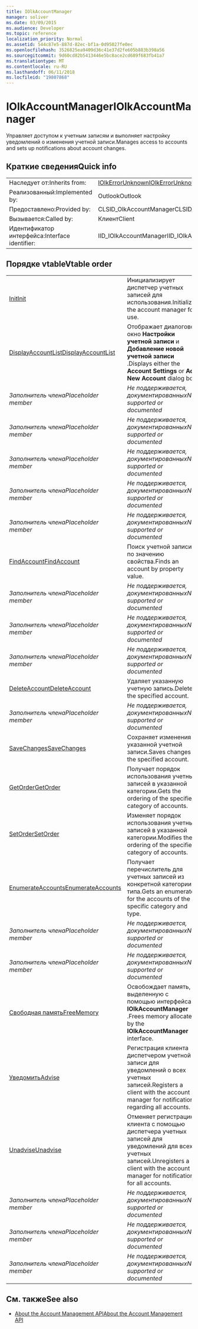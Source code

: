 ```yaml
---
title: IOlkAccountManager
manager: soliver
ms.date: 03/09/2015
ms.audience: Developer
ms.topic: reference
localization_priority: Normal
ms.assetid: 544c87e5-887d-82ec-bf1a-0d95027fe0ec
ms.openlocfilehash: 3526825ea9409d36c41e37d2fe605b883b398a56
ms.sourcegitcommit: 9d60cd82b5413446e5bc8ace2cd689f683fb41a7
ms.translationtype: MT
ms.contentlocale: ru-RU
ms.lasthandoff: 06/11/2018
ms.locfileid: "19807868"
---
```

# <a name="iolkaccountmanager"></a><span data-ttu-id="24b21-102">IOlkAccountManager</span><span class="sxs-lookup"><span data-stu-id="24b21-102">IOlkAccountManager</span></span>

<span data-ttu-id="24b21-103">Управляет доступом к учетным записям и выполняет настройку уведомлений о изменения учетной записи.</span><span class="sxs-lookup"><span data-stu-id="24b21-103">Manages access to accounts and sets up notifications about account changes.</span></span>
  
## <a name="quick-info"></a><span data-ttu-id="24b21-104">Краткие сведения</span><span class="sxs-lookup"><span data-stu-id="24b21-104">Quick info</span></span>

|||
|:-----|:-----|
|<span data-ttu-id="24b21-105">Наследует от:</span><span class="sxs-lookup"><span data-stu-id="24b21-105">Inherits from:</span></span>  <br/> |[<span data-ttu-id="24b21-106">IOlkErrorUnknown</span><span class="sxs-lookup"><span data-stu-id="24b21-106">IOlkErrorUnknown</span></span>](iolkerrorunknown.md) <br/> |
|<span data-ttu-id="24b21-107">Реализованный:</span><span class="sxs-lookup"><span data-stu-id="24b21-107">Implemented by:</span></span>  <br/> |<span data-ttu-id="24b21-108">Outlook</span><span class="sxs-lookup"><span data-stu-id="24b21-108">Outlook</span></span>  <br/> |
|<span data-ttu-id="24b21-109">Предоставлено:</span><span class="sxs-lookup"><span data-stu-id="24b21-109">Provided by:</span></span>  <br/> |<span data-ttu-id="24b21-110">CLSID_OlkAccountManager</span><span class="sxs-lookup"><span data-stu-id="24b21-110">CLSID_OlkAccountManager</span></span>  <br/> |
|<span data-ttu-id="24b21-111">Вызывается:</span><span class="sxs-lookup"><span data-stu-id="24b21-111">Called by:</span></span>  <br/> |<span data-ttu-id="24b21-112">Клиент</span><span class="sxs-lookup"><span data-stu-id="24b21-112">Client</span></span>  <br/> |
|<span data-ttu-id="24b21-113">Идентификатор интерфейса:</span><span class="sxs-lookup"><span data-stu-id="24b21-113">Interface identifier:</span></span>  <br/> |<span data-ttu-id="24b21-114">IID_IOlkAccountManager</span><span class="sxs-lookup"><span data-stu-id="24b21-114">IID_IOlkAccountManager</span></span>  <br/> |
   
## <a name="vtable-order"></a><span data-ttu-id="24b21-115">Порядке vtable</span><span class="sxs-lookup"><span data-stu-id="24b21-115">Vtable order</span></span>

|||
|:-----|:-----|
|[<span data-ttu-id="24b21-116">Init</span><span class="sxs-lookup"><span data-stu-id="24b21-116">Init</span></span>](iolkaccountmanager-init.md) <br/> |<span data-ttu-id="24b21-117">Инициализирует диспетчер учетных записей для использования.</span><span class="sxs-lookup"><span data-stu-id="24b21-117">Initializes the account manager for use.</span></span>  <br/> |
|[<span data-ttu-id="24b21-118">DisplayAccountList</span><span class="sxs-lookup"><span data-stu-id="24b21-118">DisplayAccountList</span></span>](iolkaccountmanager-displayaccountlist.md) <br/> |<span data-ttu-id="24b21-119">Отображает диалоговое окно **Настройки учетной записи** и **Добавление новой учетной записи** .</span><span class="sxs-lookup"><span data-stu-id="24b21-119">Displays either the **Account Settings** or **Add New Account** dialog box.</span></span>  <br/> |
| <span data-ttu-id="24b21-120">*Заполнитель члена*</span><span class="sxs-lookup"><span data-stu-id="24b21-120">*Placeholder member*</span></span>  <br/> | <span data-ttu-id="24b21-121">*Не поддерживается, документированных*</span><span class="sxs-lookup"><span data-stu-id="24b21-121">*Not supported or documented*</span></span>  <br/> |
| <span data-ttu-id="24b21-122">*Заполнитель члена*</span><span class="sxs-lookup"><span data-stu-id="24b21-122">*Placeholder member*</span></span>  <br/> | <span data-ttu-id="24b21-123">*Не поддерживается, документированных*</span><span class="sxs-lookup"><span data-stu-id="24b21-123">*Not supported or documented*</span></span>  <br/> |
| <span data-ttu-id="24b21-124">*Заполнитель члена*</span><span class="sxs-lookup"><span data-stu-id="24b21-124">*Placeholder member*</span></span>  <br/> | <span data-ttu-id="24b21-125">*Не поддерживается, документированных*</span><span class="sxs-lookup"><span data-stu-id="24b21-125">*Not supported or documented*</span></span>  <br/> |
| <span data-ttu-id="24b21-126">*Заполнитель члена*</span><span class="sxs-lookup"><span data-stu-id="24b21-126">*Placeholder member*</span></span>  <br/> | <span data-ttu-id="24b21-127">*Не поддерживается, документированных*</span><span class="sxs-lookup"><span data-stu-id="24b21-127">*Not supported or documented*</span></span>  <br/> |
| <span data-ttu-id="24b21-128">*Заполнитель члена*</span><span class="sxs-lookup"><span data-stu-id="24b21-128">*Placeholder member*</span></span>  <br/> | <span data-ttu-id="24b21-129">*Не поддерживается, документированных*</span><span class="sxs-lookup"><span data-stu-id="24b21-129">*Not supported or documented*</span></span>  <br/> |
|[<span data-ttu-id="24b21-130">FindAccount</span><span class="sxs-lookup"><span data-stu-id="24b21-130">FindAccount</span></span>](iolkaccountmanager-findaccount.md) <br/> |<span data-ttu-id="24b21-131">Поиск учетной записи по значению свойства.</span><span class="sxs-lookup"><span data-stu-id="24b21-131">Finds an account by property value.</span></span>  <br/> |
| <span data-ttu-id="24b21-132">*Заполнитель члена*</span><span class="sxs-lookup"><span data-stu-id="24b21-132">*Placeholder member*</span></span>  <br/> | <span data-ttu-id="24b21-133">*Не поддерживается, документированных*</span><span class="sxs-lookup"><span data-stu-id="24b21-133">*Not supported or documented*</span></span>  <br/> |
| <span data-ttu-id="24b21-134">*Заполнитель члена*</span><span class="sxs-lookup"><span data-stu-id="24b21-134">*Placeholder member*</span></span>  <br/> | <span data-ttu-id="24b21-135">*Не поддерживается, документированных*</span><span class="sxs-lookup"><span data-stu-id="24b21-135">*Not supported or documented*</span></span>  <br/> |
| <span data-ttu-id="24b21-136">*Заполнитель члена*</span><span class="sxs-lookup"><span data-stu-id="24b21-136">*Placeholder member*</span></span>  <br/> | <span data-ttu-id="24b21-137">*Не поддерживается, документированных*</span><span class="sxs-lookup"><span data-stu-id="24b21-137">*Not supported or documented*</span></span>  <br/> |
|[<span data-ttu-id="24b21-138">DeleteAccount</span><span class="sxs-lookup"><span data-stu-id="24b21-138">DeleteAccount</span></span>](iolkaccountmanager-deleteaccount.md) <br/> |<span data-ttu-id="24b21-139">Удаляет указанную учетную запись.</span><span class="sxs-lookup"><span data-stu-id="24b21-139">Deletes the specified account.</span></span>  <br/> |
| <span data-ttu-id="24b21-140">*Заполнитель члена*</span><span class="sxs-lookup"><span data-stu-id="24b21-140">*Placeholder member*</span></span>  <br/> | <span data-ttu-id="24b21-141">*Не поддерживается, документированных*</span><span class="sxs-lookup"><span data-stu-id="24b21-141">*Not supported or documented*</span></span>  <br/> |
|[<span data-ttu-id="24b21-142">SaveChanges</span><span class="sxs-lookup"><span data-stu-id="24b21-142">SaveChanges</span></span>](iolkaccountmanager-savechanges.md) <br/> |<span data-ttu-id="24b21-143">Сохраняет изменения указанной учетной записи.</span><span class="sxs-lookup"><span data-stu-id="24b21-143">Saves changes to the specified account.</span></span>  <br/> |
|[<span data-ttu-id="24b21-144">GetOrder</span><span class="sxs-lookup"><span data-stu-id="24b21-144">GetOrder</span></span>](iolkaccountmanager-getorder.md) <br/> |<span data-ttu-id="24b21-145">Получает порядок использования учетных записей в указанной категории.</span><span class="sxs-lookup"><span data-stu-id="24b21-145">Gets the ordering of the specified category of accounts.</span></span>  <br/> |
|[<span data-ttu-id="24b21-146">SetOrder</span><span class="sxs-lookup"><span data-stu-id="24b21-146">SetOrder</span></span>](iolkaccountmanager-setorder.md) <br/> |<span data-ttu-id="24b21-147">Изменяет порядок использования учетных записей в указанной категории.</span><span class="sxs-lookup"><span data-stu-id="24b21-147">Modifies the ordering of the specified category of accounts.</span></span>  <br/> |
|[<span data-ttu-id="24b21-148">EnumerateAccounts</span><span class="sxs-lookup"><span data-stu-id="24b21-148">EnumerateAccounts</span></span>](iolkaccountmanager-enumerateaccounts.md) <br/> |<span data-ttu-id="24b21-149">Получает перечислитель для учетных записей из конкретной категории и типа.</span><span class="sxs-lookup"><span data-stu-id="24b21-149">Gets an enumerator for the accounts of the specific category and type.</span></span>  <br/> |
| <span data-ttu-id="24b21-150">*Заполнитель члена*</span><span class="sxs-lookup"><span data-stu-id="24b21-150">*Placeholder member*</span></span>  <br/> | <span data-ttu-id="24b21-151">*Не поддерживается, документированных*</span><span class="sxs-lookup"><span data-stu-id="24b21-151">*Not supported or documented*</span></span>  <br/> |
| <span data-ttu-id="24b21-152">*Заполнитель члена*</span><span class="sxs-lookup"><span data-stu-id="24b21-152">*Placeholder member*</span></span>  <br/> | <span data-ttu-id="24b21-153">*Не поддерживается, документированных*</span><span class="sxs-lookup"><span data-stu-id="24b21-153">*Not supported or documented*</span></span>  <br/> |
|[<span data-ttu-id="24b21-154">Свободная память</span><span class="sxs-lookup"><span data-stu-id="24b21-154">FreeMemory</span></span>](iolkaccountmanager-freememory.md) <br/> |<span data-ttu-id="24b21-155">Освобождает память, выделенную с помощью интерфейса **IOlkAccountManager** .</span><span class="sxs-lookup"><span data-stu-id="24b21-155">Frees memory allocated by the **IOlkAccountManager** interface.</span></span>  <br/> |
|[<span data-ttu-id="24b21-156">Уведомить</span><span class="sxs-lookup"><span data-stu-id="24b21-156">Advise</span></span>](iolkaccountmanager-advise.md) <br/> |<span data-ttu-id="24b21-157">Регистрация клиента диспетчером учетной записи для уведомлений о всех учетных записей.</span><span class="sxs-lookup"><span data-stu-id="24b21-157">Registers a client with the account manager for notifications regarding all accounts.</span></span>  <br/> |
|[<span data-ttu-id="24b21-158">Unadvise</span><span class="sxs-lookup"><span data-stu-id="24b21-158">Unadvise</span></span>](iolkaccountmanager-unadvise.md) <br/> |<span data-ttu-id="24b21-159">Отменяет регистрацию клиента с помощью диспетчера учетных записей для уведомлений для всех учетных записей.</span><span class="sxs-lookup"><span data-stu-id="24b21-159">Unregisters a client with the account manager for notifications for all accounts.</span></span>  <br/> |
| <span data-ttu-id="24b21-160">*Заполнитель члена*</span><span class="sxs-lookup"><span data-stu-id="24b21-160">*Placeholder member*</span></span>  <br/> | <span data-ttu-id="24b21-161">*Не поддерживается, документированных*</span><span class="sxs-lookup"><span data-stu-id="24b21-161">*Not supported or documented*</span></span>  <br/> |
| <span data-ttu-id="24b21-162">*Заполнитель члена*</span><span class="sxs-lookup"><span data-stu-id="24b21-162">*Placeholder member*</span></span>  <br/> | <span data-ttu-id="24b21-163">*Не поддерживается, документированных*</span><span class="sxs-lookup"><span data-stu-id="24b21-163">*Not supported or documented*</span></span>  <br/> |
| <span data-ttu-id="24b21-164">*Заполнитель члена*</span><span class="sxs-lookup"><span data-stu-id="24b21-164">*Placeholder member*</span></span>  <br/> | <span data-ttu-id="24b21-165">*Не поддерживается, документированных*</span><span class="sxs-lookup"><span data-stu-id="24b21-165">*Not supported or documented*</span></span>  <br/> |
   
## <a name="see-also"></a><span data-ttu-id="24b21-166">См. также</span><span class="sxs-lookup"><span data-stu-id="24b21-166">See also</span></span>

- [<span data-ttu-id="24b21-167">About the Account Management API</span><span class="sxs-lookup"><span data-stu-id="24b21-167">About the Account Management API</span></span>](about-the-account-management-api.md)

